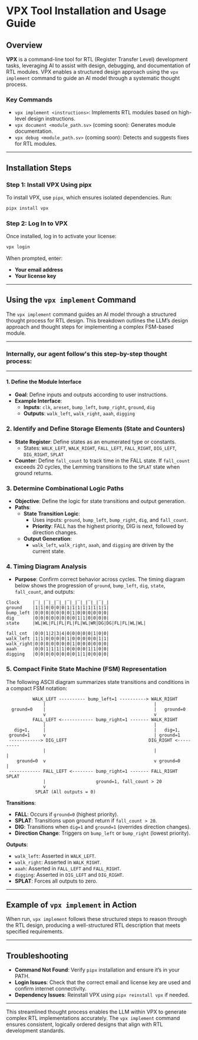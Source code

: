 
# VPX Tool Installation and Usage Guide

## Overview
**VPX** is a command-line tool for RTL (Register Transfer Level) development tasks, leveraging AI to assist with design, debugging, and documentation of RTL modules. VPX enables a structured design approach using the `vpx implement` command to guide an AI model through a systematic thought process.

### Key Commands
- `vpx implement <instructions>`: Implements RTL modules based on high-level design instructions.
- `vpx document <module_path.sv>` (coming soon): Generates module documentation.
- `vpx debug <module_path.sv>` (coming soon): Detects and suggests fixes for RTL modules.

---

## Installation Steps

### Step 1: Install VPX Using pipx

To install VPX, use `pipx`, which ensures isolated dependencies. Run:

```bash
pipx install vpx
```

### Step 2: Log In to VPX

Once installed, log in to activate your license:

```bash
vpx login
```

When prompted, enter:
- **Your email address**
- **Your license key**

---

## Using the `vpx implement` Command

The `vpx implement` command guides an AI model through a structured thought process for RTL design. This breakdown outlines the LLM’s design approach and thought steps for implementing a complex FSM-based module.

---

### Internally, our agent follow's this step-by-step thought process:

---

#### **1. Define the Module Interface**
   - **Goal**: Define inputs and outputs according to user instructions.
   - **Example Interface**:
     - **Inputs**: `clk`, `areset`, `bump_left`, `bump_right`, `ground`, `dig`
     - **Outputs**: `walk_left`, `walk_right`, `aaah`, `digging`

### **2. Identify and Define Storage Elements (State and Counters)**
   - **State Register**: Define states as an enumerated type or constants.
     - States: `WALK_LEFT`, `WALK_RIGHT`, `FALL_LEFT`, `FALL_RIGHT`, `DIG_LEFT`, `DIG_RIGHT`, `SPLAT`
   - **Counter**: Define `fall_count` to track time in the FALL state. If `fall_count` exceeds 20 cycles, the Lemming transitions to the `SPLAT` state when ground returns.

### **3. Determine Combinational Logic Paths**
   - **Objective**: Define the logic for state transitions and output generation.
   - **Paths**:
     - **State Transition Logic**:
       - Uses inputs: `ground`, `bump_left`, `bump_right`, `dig`, and `fall_count`.
       - **Priority**: FALL has the highest priority, DIG is next, followed by direction changes.
     - **Output Generation**:
       - `walk_left`, `walk_right`, `aaah`, and `digging` are driven by the current state.

### **4. Timing Diagram Analysis**
   - **Purpose**: Confirm correct behavior across cycles. The timing diagram below shows the progression of `ground`, `bump_left`, `dig`, `state`, `fall_count`, and outputs:
   ```plaintext
   Clock     |‾|_|‾|_|‾|_|‾|_|‾|_|‾|_|‾|_|
   ground    |1|1|0|0|0|0|1|1|1|1|1|1|1|1|
   bump_left |0|0|0|0|0|0|0|1|0|0|0|0|0|0|
   dig       |0|0|0|0|0|0|0|0|1|1|0|0|0|0|
   state     |WL|WL|FL|FL|FL|FL|WL|WR|DG|DG|FL|FL|WL|WL|
   
   fall_cnt  |0|0|1|2|3|4|0|0|0|0|0|1|0|0|
   walk_left |1|1|0|0|0|0|1|0|0|0|0|0|1|1|
   walk_right|0|0|0|0|0|0|0|1|0|0|0|0|0|0|
   aaah      |0|0|1|1|1|1|0|0|0|0|1|1|0|0|
   digging   |0|0|0|0|0|0|0|0|1|1|0|0|0|0|
   ```

### **5. Compact Finite State Machine (FSM) Representation**
The following ASCII diagram summarizes state transitions and conditions in a compact FSM notation:

```
          WALK_LEFT ---------- bump_left=1 ----------> WALK_RIGHT
              |                                         |
  ground=0    |                                         |   ground=0
              v                                         v
          FALL_LEFT <------------ bump_right=1 ------- WALK_RIGHT
              |                                         |
   dig=1,     |                                         |   dig=1,
 ground=1     v                                         | ground=1
 ------------> DIG_LEFT                               DIG_RIGHT <----------
              |                                         |                |
    ground=0  v                                         v ground=0       |
 ------------ FALL_LEFT <-------- bump_right=1 ------- FALL_RIGHT       SPLAT
              |                   ground=1, fall_count > 20
              v
           SPLAT (All outputs = 0)
```

**Transitions**:
- **FALL**: Occurs if `ground=0` (highest priority).
- **SPLAT**: Transitions upon ground return if `fall_count > 20`.
- **DIG**: Transitions when `dig=1` and `ground=1` (overrides direction changes).
- **Direction Change**: Triggers on `bump_left` or `bump_right` (lowest priority).

**Outputs**:
- `walk_left`: Asserted in `WALK_LEFT`.
- `walk_right`: Asserted in `WALK_RIGHT`.
- `aaah`: Asserted in `FALL_LEFT` and `FALL_RIGHT`.
- `digging`: Asserted in `DIG_LEFT` and `DIG_RIGHT`.
- **SPLAT**: Forces all outputs to zero.

---

## Example of `vpx implement` in Action

When run, `vpx implement` follows these structured steps to reason through the RTL design, producing a well-structured RTL description that meets specified requirements.

---

## Troubleshooting

- **Command Not Found**: Verify `pipx` installation and ensure it’s in your PATH.
- **Login Issues**: Check that the correct email and license key are used and confirm internet connectivity.
- **Dependency Issues**: Reinstall VPX using `pipx reinstall vpx` if needed.

---

This streamlined thought process enables the LLM within VPX to generate complex RTL implementations accurately. The `vpx implement` command ensures consistent, logically ordered designs that align with RTL development standards.

